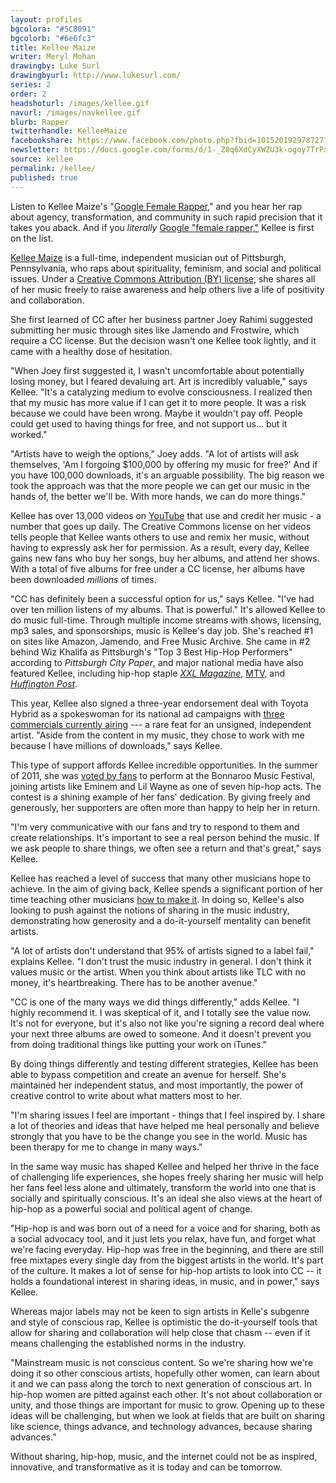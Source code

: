 ```yaml
---
layout: profiles
bgcolora: "#5C8091"
bgcolorb: "#6e6fc3"
title: Kellee Maize
writer: Meryl Mohan
drawingby: Luke Surl
drawingbyurl: http://www.lukesurl.com/
series: 2
order: 2
headshoturl: /images/kellee.gif
navurl: /images/navkellee.gif
blurb: Rapper
twitterhandle: KelleeMaize
facebookshare: https://www.facebook.com/photo.php?fbid=10152019297872777
newsletter: https://docs.google.com/forms/d/1-_Z8q6XdCyXWZU3k-ogoy7TrPxhSN7nYHPvjj0MwogA/viewform?entry.239708838=Team+Open+-+Thomas&entry.1860916380&entry.1017428125&entry.1257771276
source: kellee
permalink: /kellee/
published: true
---
```


Listen to Kellee Maize's "[Google Female Rapper](https://www.youtube.com/watch?v=VhhdXG5UM2o)," and you hear her rap about agency, transformation, and community in such rapid precision that it takes you aback. And if you *literally* [Google "female rapper,"](https://www.google.com/search?q=female+rapper&rlz=1C5CHFA_enUS503US503&oq=female+rapper&aqs=chrome..69i57j0l5.15897j0j4&sourceid=chrome&es_sm=119&ie=UTF-8)  Kellee is first on the list.

[Kellee Maize](http://kelleemaize.com/) is a full-time, independent musician out of Pittsburgh, Pennsylvania, who raps about spirituality, feminism, and social and political issues. Under a [Creative Commons Attribution (BY) license](http://creativecommons.org/licenses/by/4.0/), she shares all of her music freely to raise awareness and help others live a life of positivity and collaboration. 

She first learned of CC after her business partner Joey Rahimi suggested submitting her music through sites like Jamendo and Frostwire, which require a CC license. But the decision wasn't one Kellee took lightly, and it came with a healthy dose of hesitation.

"When Joey first suggested it, I wasn't uncomfortable about potentially losing money, but I feared devaluing art. Art is incredibly valuable," says Kellee. "It's a catalyzing medium to evolve consciousness. I realized then that my music has more value if I can get it to more people. It was a risk because we could have been wrong. Maybe it wouldn't pay off. People could get used to having things for free, and not support us… but it worked."

"Artists have to weigh the options," Joey adds. "A lot of artists will ask themselves, 'Am I forgoing $100,000 by offering my music for free?' And if you have 100,000 downloads, it's an arguable possibility. The big reason we took the approach was that the more people we can get our music in the hands of, the better we'll be. With more hands, we can do more things."

Kellee has over 13,000 videos on [YouTube](https://www.youtube.com/channel/UCwBhXADStizYpJyXDUZkATg) that use and credit her music - a number that goes up daily. The Creative Commons license on her videos tells people that Kellee wants others to use and remix her music, without having to expressly ask her for permission. As a result, every day, Kellee gains new fans who buy her songs, buy her albums, and attend her shows. With a total of five albums for free under a CC license, her albums have been downloaded *millions* of times.

"CC has definitely been a successful option for us," says Kellee. "I've had over ten million listens of my albums. That is powerful." It's allowed Kellee to do music full-time. Through multiple income streams with shows, licensing, mp3 sales, and sponsorships, music is Kellee's day job. She's reached #1 on sites like Amazon, Jamendo, and Free Music Archive. She came in #2 behind Wiz Khalifa as Pittsburgh's "Top 3 Best Hip-Hop Performers" according to *Pittsburgh City Paper*, and major national media have also featured Kellee, including hip-hop staple *[XXL Magazine](http://www.xxlmag.com/rap-music/the-break/2012/03/the-break-presents-kellee-maize/)*, [MTV](http://www.mtv.com/news/1678526/mac-miller-pittsburgh-new-artists/), and [*Huffington Post*](http://www.huffingtonpost.com/kellee-maize/). 

This year, Kellee also signed a three-year endorsement deal with Toyota Hybrid as a spokeswoman for its national ad campaigns with [three commercials currently airing](https://www.google.com/search?q=kellee+prius&rlz=1C1CHFX_enUS500US500&oq=kellee+prius#q=kellee+maize+prius+commercial&tbm=vid)&nbsp;--- a rare feat for an unsigned, independent artist. "Aside from the content in my music, they chose to work with me because I have millions of downloads," says Kellee.

This type of support affords Kellee incredible opportunities. In the summer of 2011, she was [voted by fans](http://blog.sonicbids.com/bonnarookelleemaize) to perform at the Bonnaroo Music Festival, joining artists like Eminem and Lil Wayne as one of seven hip-hop acts. The contest is a shining example of her fans' dedication. By giving freely and generously, her supporters are often more than happy to help her in return.

"I'm very communicative with our fans and try to respond to them and create relationships. It's important to see a real person behind the music. If we ask people to share things, we often see a return and that's great," says Kellee. 

Kellee has reached a level of success that many other musicians hope to achieve. In the aim of giving back, Kellee spends a significant portion of her time teaching other musicians [how to make it](http://www.huffingtonpost.com/kellee-maize/how-i-made-it-in-the-musi_b_5024003.html#). In doing so, Kellee's also looking to push against the notions of sharing in the music industry, demonstrating how generosity and a do-it-yourself mentality can benefit artists.

"A lot of artists don't understand that 95% of artists signed to a label fail," explains Kellee. "I don't trust the music industry in general. I don't think it values music or the artist. When you think about artists like TLC with no money, it's heartbreaking. There has to be another avenue."

"CC is one of the many ways we did things differently," adds Kellee. "I highly recommend it. I was skeptical of it, and I totally see the value now. It's not for everyone, but it's also not like you're signing a record deal where your next three albums are owed to someone. And it doesn't prevent you from doing traditional things like putting your work on iTunes."

By doing things differently and testing different strategies, Kellee has been able to bypass competition and create an avenue for herself. She's maintained her independent status, and most importantly, the power of creative control to write about what matters most to her.

"I'm sharing issues I feel are important - things that I feel inspired by. I share a lot of theories and ideas that have helped me heal personally and believe strongly that you have to be the change you see in the world. Music has been therapy for me to change in many ways."

In the same way music has shaped Kellee and helped her thrive in the face of challenging life experiences, she hopes freely sharing her music will help her fans feel less alone and ultimately, transform the world into one that is socially and spiritually conscious. It's an ideal she also views at the heart of hip-hop as a powerful social and political agent of change.

"Hip-hop is and was born out of a need for a voice and for sharing, both as a social advocacy tool, and it just lets you relax, have fun, and forget what we're facing everyday. Hip-hop was free in the beginning, and there are still free mixtapes every single day from the biggest artists in the world. It's part of the culture. It makes a lot of sense for hip-hop artists to look into CC -- it holds a foundational interest in sharing ideas, in music, and in power," says Kellee.

Whereas major labels may not be keen to sign artists in Kelle's subgenre and style of conscious rap, Kellee is optimistic the do-it-yourself tools that allow for sharing and collaboration will help close that chasm -- even if it means challenging the established norms in the industry. 

"Mainstream music is not conscious content. So we're sharing how we're doing it so other conscious artists, hopefully other women, can learn about it and we can pass along the torch to next generation of conscious art. In hip-hop women are pitted against each other. It's not about collaboration or unity, and those things are important for music to grow. Opening up to these ideas will be challenging, but when we look at fields that are built on sharing like science, things advance, and technology advances, because sharing advances.”

Without sharing, hip-hop, music, and the internet could not be as inspired, innovative, and transformative as it is today and can be tomorrow.
